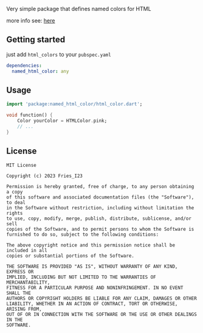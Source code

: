 Very simple package that defines named colors for HTML

more info see: [here](https://htmlcolorcodes.com/color-names/)

## Getting started

just add `html_colors` to your `pubspec.yaml`

```yaml
dependencies:
  named_html_color: any
```

## Usage

```Dart
import 'package:named_html_color/html_color.dart';

void function() {
    Color yourColor = HTMLColor.pink;
    // ...
}
```

## License

```
MIT License

Copyright (c) 2023 Fries_I23

Permission is hereby granted, free of charge, to any person obtaining a copy
of this software and associated documentation files (the "Software"), to deal
in the Software without restriction, including without limitation the rights
to use, copy, modify, merge, publish, distribute, sublicense, and/or sell
copies of the Software, and to permit persons to whom the Software is
furnished to do so, subject to the following conditions:

The above copyright notice and this permission notice shall be included in all
copies or substantial portions of the Software.

THE SOFTWARE IS PROVIDED "AS IS", WITHOUT WARRANTY OF ANY KIND, EXPRESS OR
IMPLIED, INCLUDING BUT NOT LIMITED TO THE WARRANTIES OF MERCHANTABILITY,
FITNESS FOR A PARTICULAR PURPOSE AND NONINFRINGEMENT. IN NO EVENT SHALL THE
AUTHORS OR COPYRIGHT HOLDERS BE LIABLE FOR ANY CLAIM, DAMAGES OR OTHER
LIABILITY, WHETHER IN AN ACTION OF CONTRACT, TORT OR OTHERWISE, ARISING FROM,
OUT OF OR IN CONNECTION WITH THE SOFTWARE OR THE USE OR OTHER DEALINGS IN THE
SOFTWARE.
```